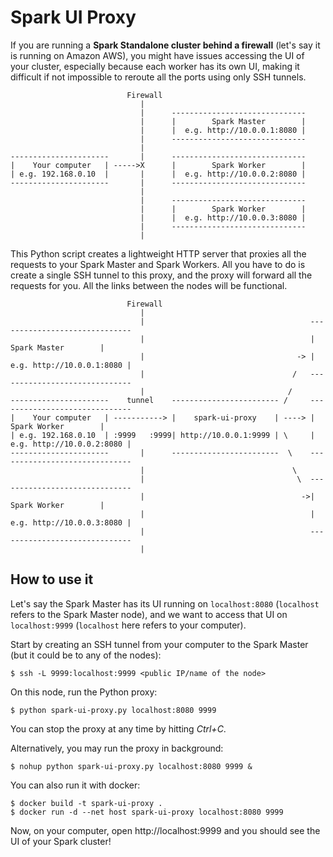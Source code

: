 # Spark UI Proxy

If you are running a **Spark Standalone cluster behind a firewall** (let's say it is running on Amazon AWS), you might have issues accessing the UI of your cluster, especially because each worker has its own UI, making it difficult if not impossible to reroute all the ports using only SSH tunnels.

```
                          Firewall
                             |
                             |      ------------------------------
                             |      |        Spark Master        |
                             |      |  e.g. http://10.0.0.1:8080 |
                             |      ------------------------------
                             |
----------------------       |      ------------------------------
|    Your computer   | ----->X      |        Spark Worker        |
| e.g. 192.168.0.10  |       |      |  e.g. http://10.0.0.2:8080 |
----------------------       |      ------------------------------
                             |
                             |      ------------------------------
                             |      |        Spark Worker        |
                             |      |  e.g. http://10.0.0.3:8080 |
                             |      ------------------------------
                             |
```

This Python script creates a lightweight HTTP server that proxies all the requests to your Spark Master and Spark Workers. All you have to do is create a single SSH tunnel to this proxy, and the proxy will forward all the requests for you. All the links between the nodes will be functional.

```
                          Firewall
                             |
                             |                                     ------------------------------
                             |                                     |        Spark Master        |
                             |                                  -> |  e.g. http://10.0.0.1:8080 |
                             |                                 /   ------------------------------
                             |                                /
----------------------    tunnel    ------------------------ /     ------------------------------
|    Your computer   | -----------> |    spark-ui-proxy    | ----> |        Spark Worker        |
| e.g. 192.168.0.10  | :9999   :9999| http://10.0.0.1:9999 | \     |  e.g. http://10.0.0.2:8080 |
----------------------       |      ------------------------  \    ------------------------------
                             |                                 \
                             |                                  \  ------------------------------
                             |                                   ->|        Spark Worker        |
                             |                                     |  e.g. http://10.0.0.3:8080 |
                             |                                     ------------------------------
                             |
```

## How to use it

Let's say the Spark Master has its UI running on `localhost:8080` (`localhost` refers to the Spark Master node), and we want to access that UI on `localhost:9999` (`localhost` here refers to your computer).

Start by creating an SSH tunnel from your computer to the Spark Master (but it could be to any of the nodes):

```
$ ssh -L 9999:localhost:9999 <public IP/name of the node>
```

On this node, run the Python proxy:

```
$ python spark-ui-proxy.py localhost:8080 9999
```

You can stop the proxy at any time by hitting *Ctrl+C*.

Alternatively, you may run the proxy in background:

```
$ nohup python spark-ui-proxy.py localhost:8080 9999 &
```

You can also run it with docker:
```
$ docker build -t spark-ui-proxy .
$ docker run -d --net host spark-ui-proxy localhost:8080 9999 
```

Now, on your computer, open http://localhost:9999 and you should see the UI of your Spark cluster!
